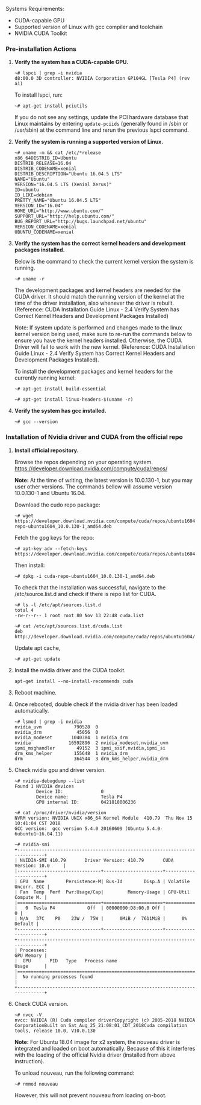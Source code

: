 <!-- <meta>
{
    "title": "Nvidia Drivers: x2.xlarge",
    "description": "Installing the official Nvidia drivers and CUDA toolkit for Ubuntu 16/18.04 on the x2 in Packet",
    "tag": ["nvidia", "x2.xlarge", "CUDA"],
    "seo-title": "x2.xlarge Nvidia Drivers Install - Packet Technical Guides",
    "seo-description": "x2.xlarge Nvidia Drivers",
    "og-title": "Install Nvidia Drivers on your hardware.",
    "og-description": "Keeping your GPU driver up to date is crucial. Learn how to install and configure Nvidia Drivers on Packet bare metal."
}
</meta> -->


Systems Requirements:


* CUDA-capable GPU
* Supported version of Linux with gcc compiler and toolchain
* NVIDIA CUDA Toolkit


### Pre-installation Actions

1. **Verify the system has a CUDA-capable GPU.**

    ```
    ~# lspci | grep -i nvidia
    d8:00.0 3D controller: NVIDIA Corporation GP104GL [Tesla P4] (rev a1)
    ```

    To install lspci, run:

    ```
    ~# apt-get install pciutils
    ```
    If you do not see any settings, update the PCI hardware database that Linux maintains   by entering `update-pciids` (generally found in /sbin or /usr/sbin) at the command line     and rerun the previous lspci command.

2. **Verify the system is running a supported version of Linux.**

    ```
    ~# uname -m && cat /etc/*release
    x86_64DISTRIB_ID=Ubuntu
    DISTRIB_RELEASE=16.04
    DISTRIB_CODENAME=xenial
    DISTRIB_DESCRIPTION="Ubuntu 16.04.5 LTS"
    NAME="Ubuntu"
    VERSION="16.04.5 LTS (Xenial Xerus)"
    ID=ubuntu
    ID_LIKE=debian
    PRETTY_NAME="Ubuntu 16.04.5 LTS"
    VERSION_ID="16.04"
    HOME_URL="http://www.ubuntu.com/"
    SUPPORT_URL="http://help.ubuntu.com/"
    BUG_REPORT_URL="http://bugs.launchpad.net/ubuntu"
    VERSION_CODENAME=xenial
    UBUNTU_CODENAME=xenial
    ```

3. **Verify the system has the correct kernel headers and development packages installed.**

    Below is the command to check the current kernel version the system is running.

    ```
    ~# uname -r
    ```

    The development packages and kernel headers are needed for the CUDA driver. It should match the running version of the kernel at the time of the driver installation, also whenever the driver is rebuilt. (Reference: CUDA Installation Guide Linux - 2.4 Verify System has Correct Kernel Headers and Development Packages Installed)

    Note: If system update is performed and changes made to the linux kernel version being used, make sure to re-run the commands below to ensure you have the kernel headers installed. Otherwise, the CUDA Driver will fail to work with the new kernel. (Reference: CUDA Installation Guide Linux - 2.4 Verify System has Correct Kernel Headers and Development Packages Installed).

    To install the development packages and kernel headers for the currently running kernel:

    ```
    ~# apt-get install build-essential
    ```
    ```
    ~# apt-get install linux-headers-$(uname -r)
    ```

4. **Verify the system has gcc installed.**

    ```
    ~# gcc --version
    ```

### Installation of Nvidia driver and CUDA from the official repo

1. **Install official repository.**

    Browse the repos depending on your operating system.
    https://developer.download.nvidia.com/compute/cuda/repos/

    **Note:** At the time of writing, the latest version is 10.0.130-1, but you may user other versions. The commands bellow will assume version 10.0.130-1 and Ubuntu 16.04.

    Download the cudo repo package:

    ```
    ~# wget https://developer.download.nvidia.com/compute/cuda/repos/ubuntu1604/x86_64/cuda-repo-ubuntu1604_10.0.130-1_amd64.deb
    ```

    Fetch the gpg keys for the repo:

    ```
    ~# apt-key adv --fetch-keys https://developer.download.nvidia.com/compute/cuda/repos/ubuntu1604/x86_64/7fa2af80.pub
    ```

    Then install:

    ```
    ~# dpkg -i cuda-repo-ubuntu1604_10.0.130-1_amd64.deb
    ```

    To check that the installation was successful, navigate to the /etc/source.list.d and check if there is repo list for CUDA.

    ```
    ~# ls -l /etc/apt/sources.list.d
    total 4
    -rw-r--r-- 1 root root 80 Nov 13 22:48 cuda.list
    ```
    ```
    ~# cat /etc/apt/sources.list.d/cuda.list
    deb http://developer.download.nvidia.com/compute/cuda/repos/ubuntu1604/x86_64
    ```

    Update apt cache,
    ```
    ~# apt-get update
    ```

2. Install the nvidia driver and the CUDA toolkit.

    ```
    apt-get install --no-install-recommends cuda
    ```
3. Reboot machine.

4. Once rebooted, double check if the nvidia driver has been loaded automatically.

    ```
    ~# lsmod | grep -i nvidia
    nvidia_uvm            790528  0
    nvidia_drm             45056  0
    nvidia_modeset       1040384  1 nvidia_drm
    nvidia              16592896  2 nvidia_modeset,nvidia_uvm
    ipmi_msghandler        49152  3 ipmi_ssif,nvidia,ipmi_si
    drm_kms_helper        155648  1 nvidia_drm
    drm                   364544  3 drm_kms_helper,nvidia_drm
    ```

5. Check nvidia  gpu and driver version.

    ```
    ~# nvidia-debugdump --list
    Found 1 NVIDIA devices
            Device ID:              0
            Device name:            Tesla P4
            GPU internal ID:        0421818006236
    ```
    ```
    ~# cat /proc/driver/nvidia/version
    NVRM version: NVIDIA UNIX x86_64 Kernel Module  410.79  Thu Nov 15 10:41:04 CST 2018
    GCC version:  gcc version 5.4.0 20160609 (Ubuntu 5.4.0-6ubuntu1~16.04.11)
    ```
    ```
    ~# nvidia-smi
    +-----------------------------------------------------------------------------+
    | NVIDIA-SMI 410.79       Driver Version: 410.79       CUDA Version: 10.0     |
    |-------------------------------+----------------------+----------------------+
    | GPU  Name        Persistence-M| Bus-Id        Disp.A | Volatile Uncorr. ECC |
    | Fan  Temp  Perf  Pwr:Usage/Cap|         Memory-Usage | GPU-Util  Compute M. |
    |===============================+======================+======================|
    |   0  Tesla P4            Off  | 00000000:D8:00.0 Off |                    0 |
    | N/A   37C    P0    23W /  75W |      0MiB /  7611MiB |      0%      Default |
    +-------------------------------+----------------------+----------------------+
    +-----------------------------------------------------------------------------+
    | Processes:                                                       GPU Memory |
    |  GPU       PID   Type   Process name                             Usage      |
    |=============================================================================|
    |  No running processes found                                                 |
    +-----------------------------------------------------------------------------+
    ```

6.  Check CUDA version.
    ```
    ~# nvcc -V
    nvcc: NVIDIA (R) Cuda compiler driverCopyright (c) 2005-2018 NVIDIA CorporationBuilt on Sat_Aug_25_21:08:01_CDT_2018Cuda compilation tools, release 10.0, V10.0.130
    ```

    **Note:** For Ubuntu 18.04 image for x2 system, the nouveau driver is integrated and loaded on boot automatically. Because of this it interferes with the loading of the official Nvidia driver (installed from above instruction).

    To unload nouveau, run the following command:
    ```
    ~# rmmod nouveau
    ```
    However, this will not prevent nouveau from loading on-boot.
